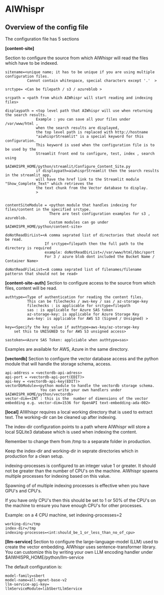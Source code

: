
# AIWhispr

## Overview of the config file

The configuration file has 5 sections

**[content-site]**

Section to configure the source from which AIWhispr will read the files which have to be indexed. 
```
sitename=<unique name; it has to be unique if you are using multiple configuration files. 
          Cannot contain whitespace, special characters except '.'  >

srctype= <Can be filepath / s3 / azureblob >

srcpath = <path from which AIWhispr will start reading and indexing files>

displaypath = <top level path that AIWhispr will use when returning the search results. 
              Example : you can save all your files under /var/www/html , 
              when the search results are displayed, 
              the top level path is replaced with http://hostname 
              "aiwhisprStreamlit" is a special keyword for this configuration.
              This keyword is used when the configuration file is to be used by the 
              Streamlit front end to configure, test, index , search using 
              $AIWHISPR_HOME/python/streamlit/Configure_Content_Site.py
              if displaypath=aiwhisprStreamlit then the search results in the streamlit app,
              will have the href link to the Streamlit module "Show_Complete_Text" which retrieves the 
              the text chunk from the Vector database to display.  
              >


contentSiteModule = <python module that handles indexing for files/content in the specified srctype.
                    There are test configuration examples for s3 , azureblob. 
                    Custom modules can go under $AIWHISPR_HOME/python/content-site>

doNotReadDirList=<A comma seprated list of directories that should not be read.
                  If srctype=filepath then the full path to the directory is required
                  example: doNotReadDirList=//var/www/html/bbc/sport
                  For 3 / azure blob dont included the Bucket Name / Container Name>

doNotReadFileList=<A comma seprated list of filenames/filename pattersn that should not be read>
```

**[content-site-auth]**
Section to configure access to the source from which files, content will be read.

```
authtype=<Type of authentication for reading the content files. 
          This can be filechecks / aws-key / sas / az-storage-key 
          filechecks : is applicable for srctype=filepath
          sas : is applicable for Azure SAS token
          az-storage-key: is applicable for Azure Storage Key
          aws-key: is applicable for AWS S3 (Signed / Unsigned) >

key=<Specify the key value if authtype=aws-key/az-storage-key
    set this to UNISGNED to for AWS S3 unsigned access>

sastoken=<Azure SAS Token: applciable when authtype=sas>
```

Examples are available for AWS, Azure in the same directory.

**[vectordb]**
Section to configure the vector database access and the python module that will handle the storage schema, access.

```
api-address = <vectordb-api-adress>
api-port = <vectordb-api-port(EDIT)>
api-key = <vectordb-api-key(EDIT)>
vectorDbModule=<python module to handle the vectordb storage schema. 
                You can write your own handlers under $AIWHISPR_HOME/python/vectordb>
vector-dim=<INT : this is the  number of dimensions of the vector embedding e.g. vector-dim=1536 for OpenAPI text-embedding-ada-002>
```

**[local]**
AIWhispr requires a local working directory that is used to extract text.
The working-dir can be cleaned up after indexing.

The index-dir configuration points to a path where AIWhispr will store a local SQLite3 database which is used when indexing the content. 

Remember to change them from /tmp to a separate folder in production. 

Keep the index-dir and working-dir in seprate directories which in production for a clean setup.

indexing-processes is configured  to an integer value 1 or greater. It should not be greater than the number of CPU's on the machine.
AIWhispr spawns multiple processes for indexing based on this value.

Spawning of of multiple indexing processes is effective when you have GPU's and CPU's.

If you have only CPU's  then this should be set to 1 or 50% of the CPU's on the machine to ensure you have enough CPU's for other processes.

Example: on a 4 CPU machine, set  indexing-processes=2
```
working-dir=/tmp
index-dir=/tmp
indexing-processes=<int:should_be_1_or_less_than_no_of_cpu>
```

**[llm-service]**
Section to configure the large-language-model (LLM) used to create the vector embedding. 
AIWhispr uses sentence-transformer library.
You can customize this by writing your own LLM encoding handler under $AIWHISPR_HOME/python/llm-service

The default configuration is:

```
model-family=sbert
model-name=all-mpnet-base-v2
llm-service-api-key=
llmServiceModule=libSbertLlmService
```
